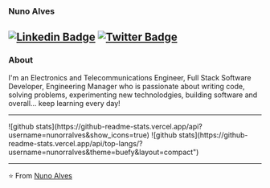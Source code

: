 ### Nuno Alves
[![Linkedin Badge](https://img.shields.io/badge/-Nuno_Alves-blue?style=flat-square&logo=Linkedin&logoColor=white&link=https://www.linkedin.com/in/nralves)](https://www.linkedin.com/in/nralves/) 
[![Twitter Badge](https://img.shields.io/badge/-Nuno_Alves-1ca0f1?style=flat-square&logo=twitter&logoColor=white&link=https://twitter.com/nunorralves)](https://twitter.com/nunorralves)  
---------------------------------------------------------------------------------------------------------------------------------------------------------------------------------
### About

I'm an Electronics and Telecommunications Engineer, Full Stack Software Developer, Engineering Manager who is passionate about writing code, solving problems, experimenting new technolodgies, building software and overall... keep learning every day!

---------------------------------------------------------------------------------------------------------------------------------------------------------------------------------

<p>
![github stats](https://github-readme-stats.vercel.app/api?username=nunorralves&show_icons=true)
![github stats](https://github-readme-stats.vercel.app/api/top-langs/?username=nunorralves&theme=buefy&layout=compact")
</p>

---------------------------------------------------------------------------------------------------------------------------------------------------------------------------------


⭐️ From [Nuno Alves](https://github.com/nunorralves)


